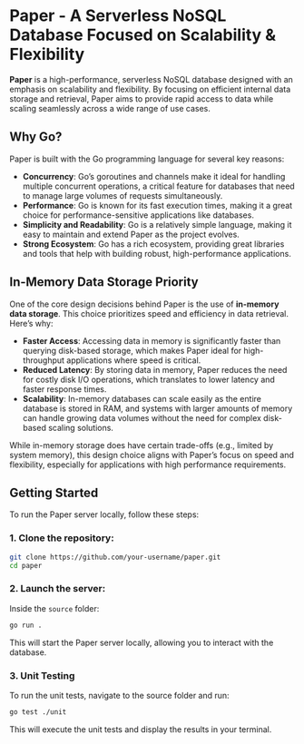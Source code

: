 # Paper - A Serverless NoSQL Database Focused on Scalability & Flexibility

**Paper** is a high-performance, serverless NoSQL database designed with an emphasis on scalability and flexibility. By focusing on efficient internal data storage and retrieval, Paper aims to provide rapid access to data while scaling seamlessly across a wide range of use cases.

## Why Go?

Paper is built with the Go programming language for several key reasons:

- **Concurrency**: Go’s goroutines and channels make it ideal for handling multiple concurrent operations, a critical feature for databases that need to manage large volumes of requests simultaneously.
- **Performance**: Go is known for its fast execution times, making it a great choice for performance-sensitive applications like databases.
- **Simplicity and Readability**: Go is a relatively simple language, making it easy to maintain and extend Paper as the project evolves.
- **Strong Ecosystem**: Go has a rich ecosystem, providing great libraries and tools that help with building robust, high-performance applications.

## In-Memory Data Storage Priority

One of the core design decisions behind Paper is the use of **in-memory data storage**. This choice prioritizes speed and efficiency in data retrieval. Here’s why:

- **Faster Access**: Accessing data in memory is significantly faster than querying disk-based storage, which makes Paper ideal for high-throughput applications where speed is critical.
- **Reduced Latency**: By storing data in memory, Paper reduces the need for costly disk I/O operations, which translates to lower latency and faster response times.
- **Scalability**: In-memory databases can scale easily as the entire database is stored in RAM, and systems with larger amounts of memory can handle growing data volumes without the need for complex disk-based scaling solutions.

While in-memory storage does have certain trade-offs (e.g., limited by system memory), this design choice aligns with Paper’s focus on speed and flexibility, especially for applications with high performance requirements.

## Getting Started

To run the Paper server locally, follow these steps:

### 1. Clone the repository:

```bash
git clone https://github.com/your-username/paper.git
cd paper
```

### 2. Launch the server:

Inside the `source` folder:

```bash
go run .
```

This will start the Paper server locally, allowing you to interact with the database.

### 3. Unit Testing
To run the unit tests, navigate to the source folder and run:

```bash
go test ./unit
```

This will execute the unit tests and display the results in your terminal.
